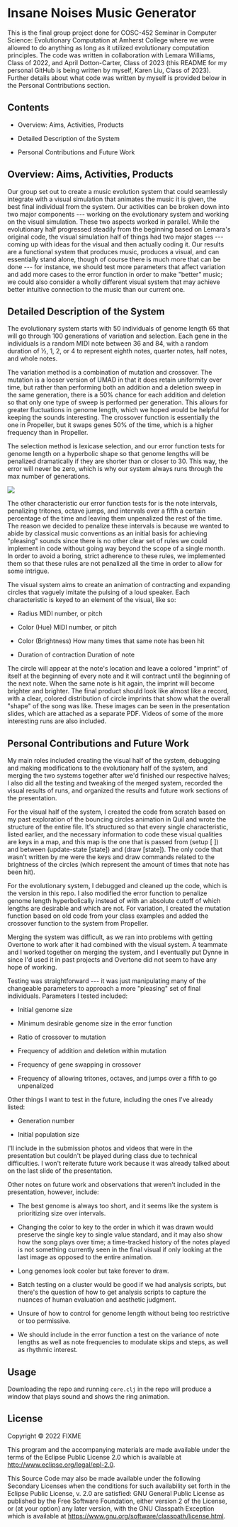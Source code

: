 # Insane Noises Music Generator

This is the final group project done for COSC-452 Seminar in Computer Science: Evolutionary Computation at Amherst College where we were allowed to do anything as long as it utilized evolutionary computation principles. The code was written in collaboration with Lemara Williams, Class of 2022, and April Dotton-Carter, Class of 2023 (this README for my personal GitHub is being written by myself, Karen Liu, Class of 2023). Further details about what code was written by myself is provided below in the Personal Contributions section.

## Contents

-   Overview: Aims, Activities, Products

-   Detailed Description of the System

-   Personal Contributions and Future Work

## Overview: Aims, Activities, Products

Our group set out to create a music evolution system that could seamlessly integrate with a visual simulation that animates the music it is given, the best final individual from the system. Our activities can be broken down into two major components --- working on the evolutionary system and working on the visual simulation. These two aspects worked in parallel. While the evolutionary half progressed steadily from the beginning based on Lemara's original code, the visual simulation half of things had two major stages --- coming up with ideas for the visual and then actually coding it. Our results are a functional system that produces music, produces a visual, and can essentially stand alone, though of course there is much more that can be done --- for instance, we should test more parameters that affect variation and add more cases to the error function in order to make "better" music; we could also consider a wholly different visual system that may achieve better intuitive connection to the music than our current one.

## Detailed Description of the System

The evolutionary system starts with 50 individuals of genome length 65 that will go through 100 generations of variation and selection. Each gene in the individuals is a random MIDI note between 36 and 84, with a random duration of ½, 1, 2, or 4 to represent eighth notes, quarter notes, half notes, and whole notes.

The variation method is a combination of mutation and crossover. The mutation is a looser version of UMAD in that it does retain uniformity over time, but rather than performing both an addition and a deletion sweep in the same generation, there is a 50% chance for each addition and deletion so that only one type of sweep is performed per generation. This allows for greater fluctuations in genome length, which we hoped would be helpful for keeping the sounds interesting. The crossover function is essentially the one in Propeller, but it swaps genes 50% of the time, which is a higher frequency than in Propeller.

The selection method is lexicase selection, and our error function tests for genome length on a hyperbolic shape so that genome lengths will be penalized dramatically if they are shorter than or closer to 30. This way, the error will never be zero, which is why our system always runs through the max number of generations.

![](https://lh4.googleusercontent.com/EyO2Ve_M6sh3DrnmRJWX6ykAkjfN_C0xqtveuL4qWacnwQ6UasMo6SJvL3z3tit5F4PXU3VRiYgEp9uUiLfHmOSdrMpbvZjq5qHXhDeV9JanFTaDX8nx_TF05vikk7QNBk_vizRFnYTTs7V_nr9Mbw)

The other characteristic our error function tests for is the note intervals, penalizing tritones, octave jumps, and intervals over a fifth a certain percentage of the time and leaving them unpenalized the rest of the time. The reason we decided to penalize these intervals is because we wanted to abide by classical music conventions as an initial basis for achieving "pleasing" sounds since there is no other clear set of rules we could implement in code without going way beyond the scope of a single month. In order to avoid a boring, strict adherence to these rules, we implemented them so that these rules are not penalized all the time in order to allow for some intrigue.

The visual system aims to create an animation of contracting and expanding circles that vaguely imitate the pulsing of a loud speaker. Each characteristic is keyed to an element of the visual, like so:

-   Radius MIDI number, or pitch

-   Color (Hue) MIDI number, or pitch

-   Color (Brightness) How many times that same note has been hit

-   Duration of contraction Duration of note

The circle will appear at the note's location and leave a colored "imprint" of itself at the beginning of every note and it will contract until the beginning of the next note. When the same note is hit again, the imprint will become brighter and brighter. The final product should look like almost like a record, with a clear, colored distribution of circle imprints that show what the overall "shape" of the song was like. These images can be seen in the presentation slides, which are attached as a separate PDF. Videos of some of the more interesting runs are also included.

## Personal Contributions and Future Work

My main roles included creating the visual half of the system, debugging and making modifications to the evolutionary half of the system, and merging the two systems together after we'd finished our respective halves; I also did all the testing and tweaking of the merged system, recorded the visual results of runs, and organized the results and future work sections of the presentation.

For the visual half of the system, I created the code from scratch based on my past exploration of the bouncing circles animation in Quil and wrote the structure of the entire file. It's structured so that every single characteristic, listed earlier, and the necessary information to code these visual qualities are keys in a map, and this map is the one that is passed from (setup [ ]) and between (update-state [state]) and (draw [state]). The only code that wasn't written by me were the keys and draw commands related to the brightness of the circles (which represent the amount of times that note has been hit).

For the evolutionary system, I debugged and cleaned up the code, which is the version in this repo. I also modified the error function to penalize genome length hyperbolically instead of with an absolute cutoff of which lengths are desirable and which are not. For variation, I created the mutation function based on old code from your class examples and added the crossover function to the system from Propeller.

Merging the system was difficult, as we ran into problems with getting Overtone to work after it had combined with the visual system. A teammate and I worked together on merging the system, and I eventually put Dynne in since I'd used it in past projects and Overtone did not seem to have any hope of working.

Testing was straightforward --- it was just manipulating many of the changeable parameters to approach a more "pleasing" set of final individuals. Parameters I tested included:

-   Initial genome size

-   Minimum desirable genome size in the error function

-   Ratio of crossover to mutation

-   Frequency of addition and deletion within mutation

-   Frequency of gene swapping in crossover

-   Frequency of allowing tritones, octaves, and jumps over a fifth to go unpenalized

Other things I want to test in the future, including the ones I've already listed:

-   Generation number

-   Initial population size

I'll include in the submission photos and videos that were in the presentation but couldn't be played during class due to technical difficulties. I won't reiterate future work because it was already talked about on the last slide of the presentation.

Other notes on future work and observations that weren't included in the presentation, however, include:

-   The best genome is always too short, and it seems like the system is prioritizing size over intervals.

-   Changing the color to key to the order in which it was drawn would preserve the single key to single value standard, and it may also show how the song plays over time; a time-tracked history of the notes played is not something currently seen in the final visual if only looking at the last image as opposed to the entire animation.

-   Long genomes look cooler but take forever to draw.

-   Batch testing on a cluster would be good if we had analysis scripts, but there's the question of how to get analysis scripts to capture the nuances of human evaluation and aesthetic judgment.

-   Unsure of how to control for genome length without being too restrictive or too permissive.

-   We should include in the error function a test on the variance of note lengths as well as note frequencies to modulate skips and steps, as well as rhythmic interest.

## Usage

Downloading the repo and running `core.clj` in the repo will produce a window that plays sound and shows the ring animation.

## License

Copyright © 2022 FIXME

This program and the accompanying materials are made available under the
terms of the Eclipse Public License 2.0 which is available at
http://www.eclipse.org/legal/epl-2.0.

This Source Code may also be made available under the following Secondary
Licenses when the conditions for such availability set forth in the Eclipse
Public License, v. 2.0 are satisfied: GNU General Public License as published by
the Free Software Foundation, either version 2 of the License, or (at your
option) any later version, with the GNU Classpath Exception which is available
at https://www.gnu.org/software/classpath/license.html.
